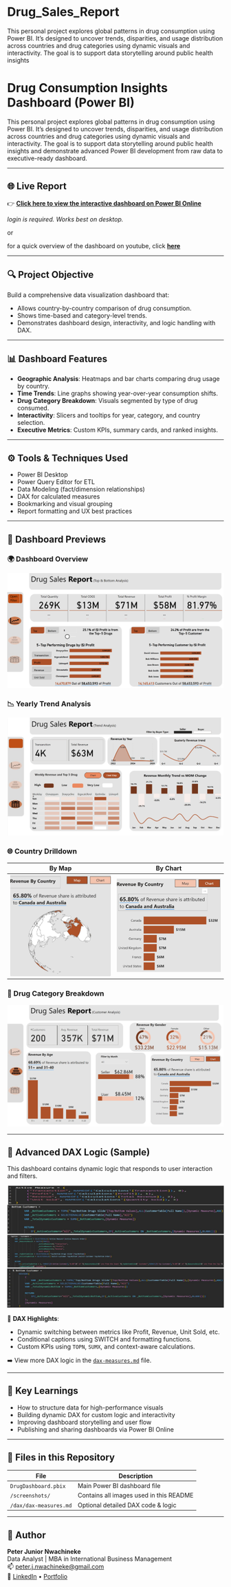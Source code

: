 # Drug_Sales_Report
This personal project explores global patterns in drug consumption using Power BI. It’s designed to uncover trends, disparities, and usage distribution across countries and drug categories using dynamic visuals and interactivity. The goal is to support data storytelling around public health insights 


# Drug Consumption Insights Dashboard (Power BI)

This personal project explores global patterns in drug consumption using Power BI. It’s designed to uncover trends, disparities, and usage distribution across countries and drug categories using dynamic visuals and interactivity. The goal is to support data storytelling around public health insights and demonstrate advanced Power BI development from raw data to executive-ready dashboard.

---

## 🌐 Live Report

👉 [**Click here to view the interactive dashboard on Power BI Online**](https://app.powerbi.com/groups/me/reports/b70e0ef0-533f-4670-bc86-0e2b2a034889/ReportSectione330299b3c0a47ed2e28?experience=power-bi)

*login is required. Works best on desktop.*

or

for a quick overview of the dashboard on youtube, click [**here**](https://youtu.be/9hee1ocrjig) 

---

## 🔍 Project Objective

Build a comprehensive data visualization dashboard that:
- Allows country-by-country comparison of drug consumption.
- Shows time-based and category-level trends.
- Demonstrates dashboard design, interactivity, and logic handling with DAX.

---

## 📊 Dashboard Features

- **Geographic Analysis**: Heatmaps and bar charts comparing drug usage by country.
- **Time Trends**: Line graphs showing year-over-year consumption shifts.
- **Drug Category Breakdown**: Visuals segmented by type of drug consumed.
- **Interactivity**: Slicers and tooltips for year, category, and country selection.
- **Executive Metrics**: Custom KPIs, summary cards, and ranked insights.

---

## ⚙️ Tools & Techniques Used

- Power BI Desktop
- Power Query Editor for ETL
- Data Modeling (fact/dimension relationships)
- DAX for calculated measures
- Bookmarking and visual grouping
- Report formatting and UX best practices

---
## 📸 Dashboard Previews

### 🌍 Dashboard Overview
![Dashboard Overview](screenshots/dashboard_overview.PNG)

### 📉 Yearly Trend Analysis
![Yearly Trend](screenshots/Trend_analysis.PNG)

### 🌐 Country Drilldown

   By Map                                   |            By Chart                   
:-------------------------------------:     | :------------------------------------:
![](screenshots/country_map.JPG)            |  ![](screenshots/country_chart.JPG) 

### 🧪 Drug Category Breakdown
![Category Breakdown](screenshots/category_breakdown.PNG)

---

## 🔧 Advanced DAX Logic (Sample)

This dashboard contains dynamic logic that responds to user interaction and filters.

![Sample DAX](screenshots/dax_measures.jpg)

📌 **DAX Highlights**:
- Dynamic switching between metrics like Profit, Revenue, Unit Sold, etc.
- Conditional captions using SWITCH and formatting functions.
- Custom KPIs using `TOPN`, `SUMX`, and context-aware calculations.

➡️ View more DAX logic in the [`dax-measures.md`](dax/dax_measures.tex) file.

---

## 🧠 Key Learnings

- How to structure data for high-performance visuals
- Building dynamic DAX for custom logic and interactivity
- Improving dashboard storytelling and user flow
- Publishing and sharing dashboards via Power BI Online

---

## 📁 Files in this Repository

| File | Description |
|------|-------------|
| `DrugDashboard.pbix` | Main Power BI dashboard file |
| `/screenshots/` | Contains all images used in this README |
| `/dax/dax-measures.md` | Optional detailed DAX code & logic |

---

## 👤 Author

**Peter Junior Nwachineke**  
Data Analyst | MBA in International Business Management  
📫 [peter.j.nwachineke@gmail.com](mailto:peter.j.nwachineke@gmail.com)  
🔗 [LinkedIn](https://www.linkedin.com/in/peter-j-nwachineke-819291247/) • [Portfolio](https://github.com/PeterAnalyst)
